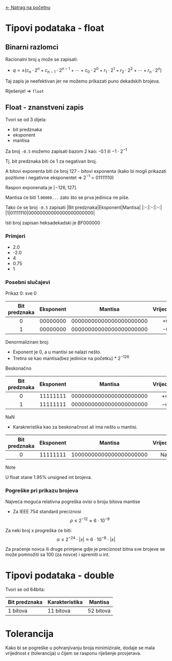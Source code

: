 [← Natrag na početnu](../../README.md#uvod-u-programiranje)

# Tipovi podataka - float

## Binarni razlomci

Racionalni broj `q` može se zapisati:
 - $q = \pm (c_n \cdot 2^n+c_{n-1} \cdot 2^{n-1} + \cdots + c_0 \cdot 2^0 + r_1 \cdot 2^1 + r_2 \cdot 2^2 + \cdots + r_n \cdot 2^n)$

 Taj zapis je neefektivan jer ne možemo prikazati puno dekadskih brojeva.

Riješenje! $\Rightarrow$ `float`

## Float - znanstveni zapis

Tvori se od 3 dijela:
 - bit predznaka
 - eksponent
 - mantisa

Za broj `-0.5` možemo zapisati bazom 2 kao: -0.1 ili $-1 \cdot 2^{-1}$

Tj. bit predznaka biti će 1 za negativan broj.

A bitovi exponenta biti će broj 127 - bitovi exponenta (kako bi mogli prikazati pozitivne i negativne eksponentet $\Rightarrow$ $2^{-1}$ = 01111110)

Raspon exponenata je $[-126, 127]$.

Mantisa će biti 1.`00000...` zato što se prva jedinica ne piše.

Tako će se broj `-0.5` zapisati
|Bit predznaka|Eksponent|Mantisa|
|:-:|:-:|:-:|
|1|01111110|00000000000000000000000|

Isti broj zapisan heksadekadski je $BF000000$


### Primjeri

- 2.0
- -2.0
- 4
- 0.75
- 1


### Posebni slučajevi

Prikaz 0: sve 0

|Bit predznaka|Eksponent|Mantisa|Vrijednost|
|:-:|:-:|:-:|:-:|
|0|00000000|00000000000000000000000|+0|
|1|00000000|00000000000000000000000|-0|

Denormalizirani broj:
 - Exponent je 0, a u mantisi se nalazi nešto.
 - Tretira se kao mantisa(bez jedinice na početku) * $2^{-126}$
<!-- Napisati objašnjenje do kraja -->

Beskonačno

|Bit predznaka|Eksponent|Mantisa|Vrijednost|
|:-:|:-:|:-:|:-:|
|0|11111111|00000000000000000000000|$+\infty$|
|1|11111111|00000000000000000000000|$-\infty$|

NaN
- Karakreristika kao za beskonačnost ali ima nešto u mantisi.

|Bit predznaka|Eksponent|Mantisa|Vrijednost|
|:-:|:-:|:-:|:-:|
|0|11111111|10000000000000000000000|NaN|

> [!note]
> U float stane 1.95% unsigned int brojeva.

### Pogreške pri prikazu brojeva

Najveća moguća relativna pogreška ovisi o broju bitova mantise
 - Za IEEE 754 standard preciznosi $$ \rho \le 2^{-12} \approx 6 \cdot 10^{-8} $$

 Za neki broj x progreška će biti:
 $$ \alpha \le 2^{-24} \cdot |x| \approx 6 \cdot 10^{-8} \cdot |x| $$

Za praćenje novca ili druge primjene gdje je preciznost bitna sve brojeve se može pomnožiti sa 100 (za novce) i spremiti u int.


# Tipovi podataka - double

Tvori se od 64bita:

|Bit predznaka|Karakteristika|Mantisa|
|-|-|-|
|1 bitova|11 bitova|52 bitova|

# Tolerancija

Kako bi se pogreške u pohranjivanju broja minimizirale, dodaje se mala vrijednost $\epsilon$ (tolerancija) u čijem se rasponu riješenje provjerava.

